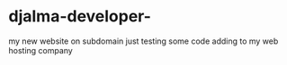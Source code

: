 # djalma-developer-
my new website on subdomain
just testing some code adding to my web hosting company
